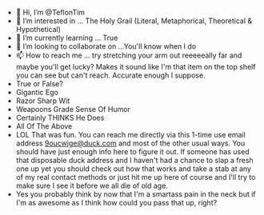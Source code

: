 - 👋 Hi, I’m @TeflonTim
- 👀 I’m interested in ... The Holy Grail (Literal, Metaphorical, Theoretical & Hypothetical)
- 🌱 I’m currently learning ... True
- 💞️ I’m looking to collaborate on ...You'll know when I do
- 📫 How to reach me ... try stretching your arm out reeeeeally far and maybe you'll get lucky? Makes it sound like I'm that item on the top shelf you can see but can't reach. Accurate enough I suppose. 
- True or False? 
- Gigantic Ego
- Razor Sharp Wit
- Weapoons Grade Sense Of Humor
- Certainly THINKS He Does
- All Of The Above
- LOL That was fun. You can reach me directly via this 1-time use email address 9oucwjge@duck.com and most of the other usual ways. You should have just enough info here to figure it out. If someone has used that disposable duck address and I haven't had a chance to slap a fresh one up yet you should check out how that works and take a stab at any of my real contact methods or just hit me up here of course and I'll try to make sure I see it before we all die of old age. 
- Yes you probably think by now that I'm a smartass pain in the neck but if I'm as awesome as I think how could you pass that up, right?
<!---
TeflonTim/TeflonTim is a ✨ special ✨ repository because its `README.md` (this file) appears on your GitHub profile.
You can click the Preview link to take a look at your changes.
--->
